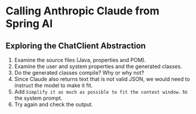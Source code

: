 # Calling Anthropic Claude from Spring AI

## Exploring the ChatClient Abstraction

1. Examine the source files (Java, properties and POM).
2. Examine the user and system properties and the generated classes.
3. Do the generated classes compile? Why or why not?
4. Since Claude also returns text that is not valid JSON, we would need to instruct the model to make it fit.
5. Add `Simplify it as much as possible to fit the context window.` to the system prompt.
6. Try again and check the output.